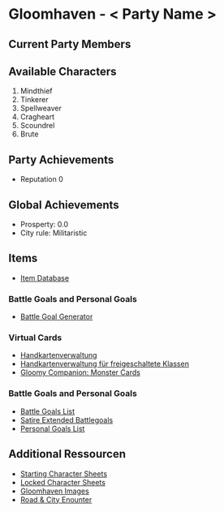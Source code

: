 # Gloomhaven - < Party Name >


## Current Party Members

## Available Characters
1. Mindthief
1. Tinkerer
1. Spellweaver
1. Cragheart
1. Scoundrel
1. Brute

## Party Achievements
- Reputation 0

## Global Achievements
- Prosperty: 0.0
- City rule: Militaristic


## Items
- [Item Database](https://heisch.github.io/gloomhaven-item-db/#eyJhbGwiOmZhbHNlLCJwcm9zcGVyaXR5IjoxLCJpdGVtIjpbXSwiaXRlbXNJblVzZSI6e30sInNvbG9DbGFzcyI6W10sImRpc2NvdW50IjowLCJkaXNwbGF5QXMiOiJsaXN0IiwiZW5hYmxlU3RvcmVTdG9ja01hbmFnZW1lbnQiOmZhbHNlLCJsb2NrU3BvaWxlclBhbmVsIjpmYWxzZX0=)

### Battle Goals and Personal Goals
- [Battle Goal Generator](http://rastrillo.synology.me:3838)

### Virtual Cards
- [Handkartenverwaltung](https://asgrabowski.github.io/)
- [Handkartenverwaltung für freigeschaltete Klassen](https://www.gloomhaven-deck.com/#)
- [Gloomy Companion: Monster Cards](https://johreh.github.io/gloomycompanion/)

### Battle Goals and Personal Goals
- [Battle Goals List](https://gloomhaven.fandom.com/wiki/Battle_Goals)
- [Satire Extended Battlegoals](https://boardgamegeek.com/thread/2184131/satires-extended-battle-goals)
- [Personal Goals List](https://gloomhaven.fandom.com/wiki/Personal_Quests)

## Additional Ressourcen
- [Starting Character Sheets](https://boardgamegeek.com/filepage/141845/character-sheets-starting-classes)
- [Locked Character Sheets](https://boardgamegeek.com/filepage/141846/spoilers-character-sheets-locked-classes)
- [Gloomhaven Images](https://github.com/any2cards/gloomhaven/tree/master/images)
- [Road & City Enounter](https://github.com/ksokhan/gloom-events)

